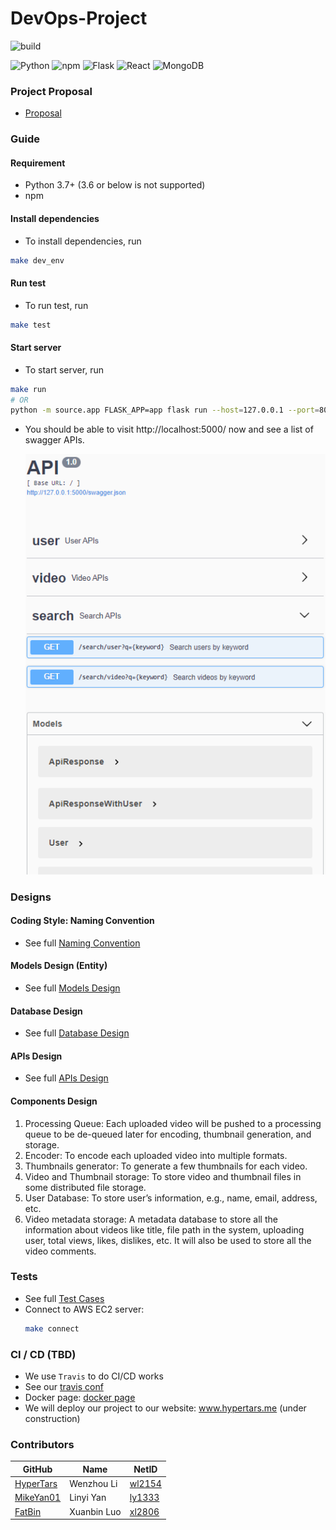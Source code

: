 # DevOps-Project
![build](https://travis-ci.com/HyperTars/Online-Video-Platform.svg?token=btA3ungCKHqWzLxCoxT7&branch=master)

![Python](https://img.shields.io/badge/python-3.8-blue)
![npm](https://img.shields.io/badge/npm-6.2.0-blue)
![Flask](https://img.shields.io/badge/Flask-1.1.2-blue)
![React](https://img.shields.io/badge/React-16.3.1-blue)
![MongoDB](https://img.shields.io/badge/MongoDB-4.4.0-blue)
<!-- [Video.js](https://img.shields.io/badge/Video.js-7.8.4-blue) -->


### Project Proposal
- [Proposal](/documents/Proposal.md)
  
### Guide

#### Requirement
- Python 3.7+ (3.6 or below is not supported)
- npm

#### Install dependencies
- To install dependencies, run
```bash
make dev_env
```

#### Run test
- To run test, run
```bash
make test
```

#### Start server
- To start server, run
```bash
make run
# OR
python -m source.app FLASK_APP=app flask run --host=127.0.0.1 --port=8000
```

- You should be able to visit http://localhost:5000/ now and see a list of swagger APIs.

    ![API_Preview](documents/API_Swagger.png)


### Designs
#### Coding Style: Naming Convention
- See full [Naming Convention](/documents/NamingConventions.md)

#### Models Design (Entity)
- See full [Models Design](/documents/Models.md)

#### Database Design
- See full [Database Design](/documents/Database.md)

#### APIs Design
- See full [APIs Design](/documents/APIs.md)

#### Components Design
1. Processing Queue: Each uploaded video will be pushed to a processing queue to be de-queued later for encoding, thumbnail generation, and storage.
2. Encoder: To encode each uploaded video into multiple formats.
3. Thumbnails generator: To generate a few thumbnails for each video.
4. Video and Thumbnail storage: To store video and thumbnail files in some distributed file storage.
5. User Database: To store user’s information, e.g., name, email, address, etc.
6. Video metadata storage: A metadata database to store all the information about videos like title, file path in the system, uploading user, total views, likes, dislikes, etc. It will also be used to store all the video comments.


### Tests
- See full [Test Cases](/documents/Test.md)
- Connect to AWS EC2 server:
    ```bash
    make connect
    ```

### CI / CD (TBD)
- We use `Travis` to do CI/CD works
- See our [travis conf](.travis.yml)
- Docker page: [docker page](https://hub.docker.com/r/hypertars/online-video-platform)
- We will deploy our project to our website: www.hypertars.me (under construction)


### Contributors
  
  GitHub | Name | NetID
  --- | --- | ---
  [HyperTars](https://github.com/HyperTars) | Wenzhou Li | [wl2154](mailto:wl2154@nyu.edu)
  [MikeYan01](https://github.com/MikeYan01) | Linyi Yan | [ly1333](mailto:ly1333@nyu.edu)
  [FatBin](https://github.com/FatBin) | Xuanbin Luo | [xl2806](mailto:xl2806@nyu.edu)

